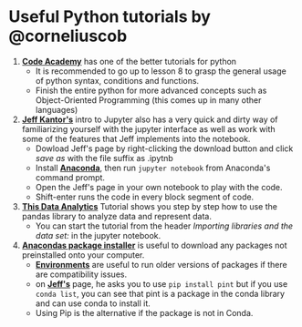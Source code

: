 # Useful Python tutorials by @corneliuscob

1. [__Code Academy__](https://www.codecademy.com/learn/python "Code Academy") has one of the better tutorials for python 
	- It is recommended	to go up to lesson 8 to grasp the general usage of python syntax, conditions and functions. 
	- Finish the entire python for more advanced concepts such as Object-Oriented Programming (this comes up in many other languages)
2. [__Jeff Kantor's__](http://nbviewer.jupyter.org/github/jckantor/CBE20255/blob/master/notebooks/Getting%20Started%20with%20Jupyter%20Notebooks%20and%20Python.ipynb) intro to Jupyter also has a very quick and dirty  way of familiarizing yourself with the jupyter interface as well as work  with some of the features that Jeff implements into the notebook.
 	- Dowload Jeff's page by right-clicking the download button and click *save as* with the file suffix as .ipytnb
 	- Install [__Anaconda__](https://www.continuum.io/downloads), then run ```jupyter notebook``` from Anaconda's command prompt.
 	- Open the Jeff's page in your own notebook to play with the code.
 	- Shift-enter runs the code in every block segment of code.  
 3. [__This Data Analytics__](https://www.analyticsvidhya.com/blog/2016/01/complete-tutorial-learn-data-science-python-scratch-2/)
 Tutorial shows you step by step how to use the pandas library to analyze data and represent data.
 	- You can start the tutorial from the header _Importing libraries and the data set:_ in the jupyter notebook.
 4. [__Anacondas package installer__](https://www.continuum.io/blog/developer-blog/python-packages-and-environments-conda) is useful to download any packages not preinstalled onto your computer.
 	- [__Environments__](https://conda.io/docs/using/envs.html) are useful to run older versions of packages if there are compatibility issues.  
 	- on [__Jeff's__](http://nbviewer.jupyter.org/github/jckantor/CBE20255/blob/master/notebooks/Getting%20Started%20with%20Units%20and%20Engineering%20Calculations.ipynb) page, he asks you to use ```pip install pint``` 
	but if you use ```conda list```, you can see that pint is a package in the conda library and can use conda to install it.
	- Using Pip is the alternative if the package is not in Conda.
